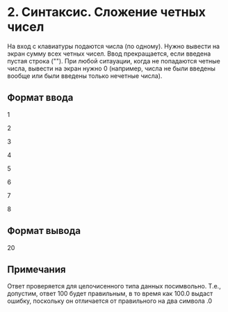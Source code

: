 # 2. Синтаксис. Сложение четных чисел
На вход с клавиатуры подаются числа (по одному). Нужно вывести на экран сумму всех четных чисел. Ввод прекращается, если введена пустая строка (""). При любой ситауации, когда не попадаются четные числа, вывести на экран нужно 0 (например, числа не были введены вообще или были введены только нечетные числа).

## Формат ввода
1

2

3

4

5

6

7

8

## Формат вывода
20

## Примечания
Ответ проверяется для целочисенного типа данных посимвольно. Т.е., допустим, ответ 100 будет правильным, в то время как 100.0 выдаст ошибку, поскольку он отличается от правильного на два символа .0
